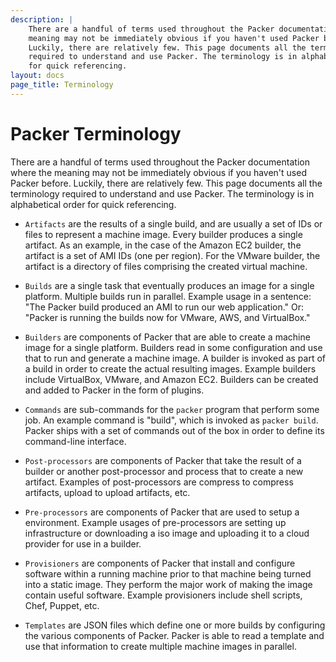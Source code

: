 ```yaml
---
description: |
    There are a handful of terms used throughout the Packer documentation where the
    meaning may not be immediately obvious if you haven't used Packer before.
    Luckily, there are relatively few. This page documents all the terminology
    required to understand and use Packer. The terminology is in alphabetical order
    for quick referencing.
layout: docs
page_title: Terminology
---
```


# Packer Terminology

There are a handful of terms used throughout the Packer documentation where the
meaning may not be immediately obvious if you haven't used Packer before.
Luckily, there are relatively few. This page documents all the terminology
required to understand and use Packer. The terminology is in alphabetical order
for quick referencing.

-   `Artifacts` are the results of a single build, and are usually a set of IDs
    or files to represent a machine image. Every builder produces a single
    artifact. As an example, in the case of the Amazon EC2 builder, the
    artifact is a set of AMI IDs (one per region). For the VMware builder, the
    artifact is a directory of files comprising the created virtual machine.

-   `Builds` are a single task that eventually produces an image for a single
    platform. Multiple builds run in parallel. Example usage in a sentence:
    "The Packer build produced an AMI to run our web application." Or: "Packer
    is running the builds now for VMware, AWS, and VirtualBox."

-   `Builders` are components of Packer that are able to create a machine image
    for a single platform. Builders read in some configuration and use that to
    run and generate a machine image. A builder is invoked as part of a build
    in order to create the actual resulting images. Example builders include
    VirtualBox, VMware, and Amazon EC2. Builders can be created and added to
    Packer in the form of plugins.

-   `Commands` are sub-commands for the `packer` program that perform some job.
    An example command is "build", which is invoked as `packer build`. Packer
    ships with a set of commands out of the box in order to define its
    command-line interface.

-   `Post-processors` are components of Packer that take the result of a
    builder or another post-processor and process that to create a new
    artifact. Examples of post-processors are compress to compress artifacts,
    upload to upload artifacts, etc.

-   `Pre-processors` are components of Packer that are used to setup a
    environment. Example usages of pre-processors are setting up infrastructure
    or downloading a iso image and uploading it to a cloud provider for use in
    a builder.

-   `Provisioners` are components of Packer that install and configure software
    within a running machine prior to that machine being turned into a static
    image. They perform the major work of making the image contain useful
    software. Example provisioners include shell scripts, Chef, Puppet, etc.

-   `Templates` are JSON files which define one or more builds by configuring
    the various components of Packer. Packer is able to read a template and use
    that information to create multiple machine images in parallel.
